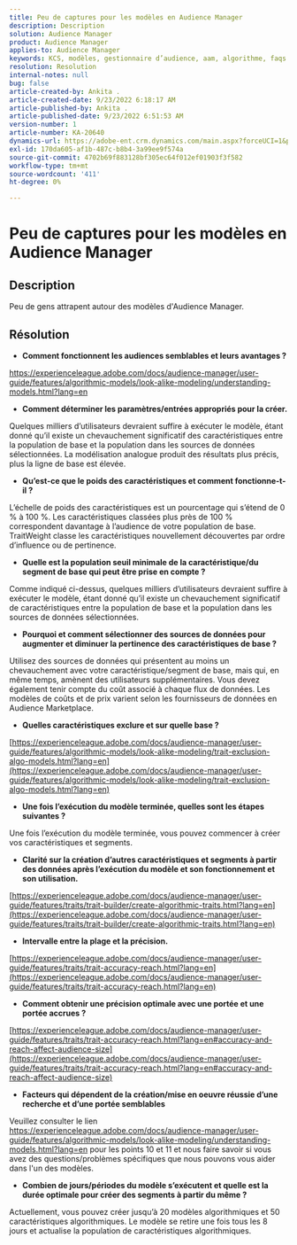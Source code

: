 ```yaml
---
title: Peu de captures pour les modèles en Audience Manager
description: Description
solution: Audience Manager
product: Audience Manager
applies-to: Audience Manager
keywords: KCS, modèles, gestionnaire d’audience, aam, algorithme, faqs
resolution: Resolution
internal-notes: null
bug: false
article-created-by: Ankita .
article-created-date: 9/23/2022 6:18:17 AM
article-published-by: Ankita .
article-published-date: 9/23/2022 6:51:53 AM
version-number: 1
article-number: KA-20640
dynamics-url: https://adobe-ent.crm.dynamics.com/main.aspx?forceUCI=1&pagetype=entityrecord&etn=knowledgearticle&id=e634477b-073b-ed11-9db1-0022480868ff
exl-id: 170da605-af1b-487c-b8b4-3a99ee9f574a
source-git-commit: 4702b69f883128bf305ec64f012ef01903f3f582
workflow-type: tm+mt
source-wordcount: '411'
ht-degree: 0%

---
```


# Peu de captures pour les modèles en Audience Manager

## Description

Peu de gens attrapent autour des modèles d&#39;Audience Manager.

## Résolution


- <b>Comment fonctionnent les audiences semblables et leurs avantages ?</b>


https://experienceleague.adobe.com/docs/audience-manager/user-guide/features/algorithmic-models/look-alike-modeling/understanding-models.html?lang=en

- <b>Comment déterminer les paramètres/entrées appropriés pour la créer.</b>


Quelques milliers d’utilisateurs devraient suffire à exécuter le modèle, étant donné qu’il existe un chevauchement significatif des caractéristiques entre la population de base et la population dans les sources de données sélectionnées. La modélisation analogue produit des résultats plus précis, plus la ligne de base est élevée.

- <b>Qu’est-ce que le poids des caractéristiques et comment fonctionne-t-il ?</b>


L’échelle de poids des caractéristiques est un pourcentage qui s’étend de 0 % à 100 %. Les caractéristiques classées plus près de 100 % correspondent davantage à l’audience de votre population de base. TraitWeight classe les caractéristiques nouvellement découvertes par ordre d’influence ou de pertinence.

- <b>Quelle est la population seuil minimale de la caractéristique/du segment de base qui peut être prise en compte ?</b>


Comme indiqué ci-dessus, quelques milliers d’utilisateurs devraient suffire à exécuter le modèle, étant donné qu’il existe un chevauchement significatif de caractéristiques entre la population de base et la population dans les sources de données sélectionnées.

- <b>Pourquoi et comment sélectionner des sources de données pour augmenter et diminuer la pertinence des caractéristiques de base ?</b>


Utilisez des sources de données qui présentent au moins un chevauchement avec votre caractéristique/segment de base, mais qui, en même temps, amènent des utilisateurs supplémentaires. Vous devez également tenir compte du coût associé à chaque flux de données. Les modèles de coûts et de prix varient selon les fournisseurs de données en Audience Marketplace.

- <b>Quelles caractéristiques exclure et sur quelle base ?</b>


[https://experienceleague.adobe.com/docs/audience-manager/user-guide/features/algorithmic-models/look-alike-modeling/trait-exclusion-algo-models.html?lang=en](https://experienceleague.adobe.com/docs/audience-manager/user-guide/features/algorithmic-models/look-alike-modeling/trait-exclusion-algo-models.html?lang=en)

- <b>Une fois l’exécution du modèle terminée, quelles sont les étapes suivantes ?</b>


Une fois l’exécution du modèle terminée, vous pouvez commencer à créer vos caractéristiques et segments.

- <b>Clarité sur la création d’autres caractéristiques et segments à partir des données après l’exécution du modèle et son fonctionnement et son utilisation.</b>


[https://experienceleague.adobe.com/docs/audience-manager/user-guide/features/traits/trait-builder/create-algorithmic-traits.html?lang=en](https://experienceleague.adobe.com/docs/audience-manager/user-guide/features/traits/trait-builder/create-algorithmic-traits.html?lang=en)

- <b>Intervalle entre la plage et la précision.</b>


[https://experienceleague.adobe.com/docs/audience-manager/user-guide/features/traits/trait-accuracy-reach.html?lang=en](https://experienceleague.adobe.com/docs/audience-manager/user-guide/features/traits/trait-accuracy-reach.html?lang=en)

- <b>Comment obtenir une précision optimale avec une portée et une portée accrues ?</b>


[https://experienceleague.adobe.com/docs/audience-manager/user-guide/features/traits/trait-accuracy-reach.html?lang=en#accuracy-and-reach-affect-audience-size](https://experienceleague.adobe.com/docs/audience-manager/user-guide/features/traits/trait-accuracy-reach.html?lang=en#accuracy-and-reach-affect-audience-size)

- <b>Facteurs qui dépendent de la création/mise en oeuvre réussie d’une recherche et d’une portée semblables</b>


Veuillez consulter le lien https://experienceleague.adobe.com/docs/audience-manager/user-guide/features/algorithmic-models/look-alike-modeling/understanding-models.html?lang=en pour les points 10 et 11 et nous faire savoir si vous avez des questions/problèmes spécifiques que nous pouvons vous aider dans l&#39;un des modèles.

- <b>Combien de jours/périodes du modèle s’exécutent et quelle est la durée optimale pour créer des segments à partir du même ?</b>


Actuellement, vous pouvez créer jusqu’à 20 modèles algorithmiques et 50 caractéristiques algorithmiques. Le modèle se retire une fois tous les 8 jours et actualise la population de caractéristiques algorithmiques.
